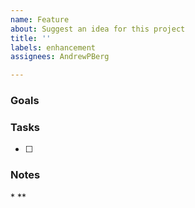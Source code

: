 ```yaml
---
name: Feature
about: Suggest an idea for this project
title: ''
labels: enhancement
assignees: AndrewPBerg

---
```


### Goals

### Tasks

- [ ]

### Notes
\*
\**

